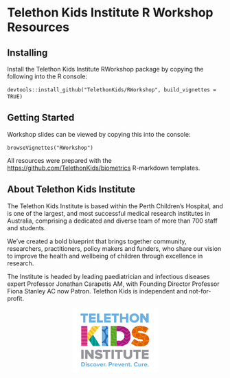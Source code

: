 Telethon Kids Institute R Workshop Resources
================

<!-- README.md is generated from README.Rmd. Please edit that file -->

## Installing

Install the Telethon Kids Institute RWorkshop package by copying the
following into the R
    console:

    devtools::install_github("TelethonKids/RWorkshop", build_vignettes = TRUE)

## Getting Started

Workshop slides can be viewed by copying this into the console:

    browseVignettes("RWorkshop")

All resources were prepared with the
<https://github.com/TelethonKids/biometrics> R-markdown templates.

## About Telethon Kids Institute

The Telethon Kids Institute is based within the Perth Children’s
Hospital, and is one of the largest, and most successful medical
research institutes in Australia, comprising a dedicated and diverse
team of more than 700 staff and students.

We’ve created a bold blueprint that brings together community,
researchers, practitioners, policy makers and funders, who share our
vision to improve the health and wellbeing of children through
excellence in research.

The Institute is headed by leading paediatrician and infectious diseases
expert Professor Jonathan Carapetis AM, with Founding Director Professor
Fiona Stanley AC now Patron. Telethon Kids is independent and
not-for-profit.

<p align="center">

<img src="man/figures/logo800.jpg"  width="40%" height="40%">

</p>
